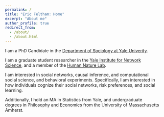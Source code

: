 ```yaml
---
permalink: /
title: "Eric Feltham: Home"
excerpt: "About me"
author_profile: true
redirect_from: 
  - /about/
  - /about.html
---
```


I am a PhD Candidate in the [Department of Sociology at Yale Univerity](https://sociology.yale.edu).

I am a graduate student researcher in the [Yale Institute for Network Science](https://yins.yale.edu), and a member of the [Human Nature Lab](https://humannaturelab.net).

I am interested in social networks, causal inference, and computational social science, and behavioral experiments. Specifically, I am interested in how individuals cognize their social networks, risk preferences, and social learning. 

Additionally, I hold an MA in Statistics from Yale, and undergraduate degrees in Philosophy and Economics from the University of Massachusetts Amherst.